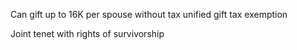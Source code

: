 Can gift up to 16K per spouse without tax 
unified gift tax exemption

Joint tenet with rights of survivorship
